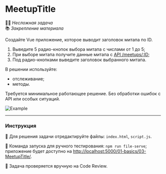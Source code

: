 # MeetupTitle

👶🏻 _Несложная задача_<br />
📚 _Закрепление материала_

<!--start_statement-->
Создайте Vue приложение, которое выводит заголовок митапа по ID.

1. Выведите 5 радио-кнопок выбора митапа с числами от 1 до 5;
2. При выборе митапа получите данные митапа с [API /meetups/:ID](https://course-vue.javascript.ru/api/#/Meetups/MeetupsController_findById);
3. Под радио-кнопками выведите заголовок выбранного митапа.

В решении используйте:
- отслеживание;
- методы.
  
Требуется минимальное работающее решение. Без обработки ошибок с API или особых ситуаций.

<img src="https://i.imgur.com/OIY65eg.gif" alt="Example">
<!--end_statement-->

---

### Инструкция

📝 Для решения задачи отредактируйте файлы: `index.html`, `script.js`.

🚀 Команда запуска для ручного тестирования: `npm run file-serve`;<br>
приложение будет доступно на [http://localhost:5000/01-basics/03-MeetupTitle/](http://localhost:5000/01-basics/03-MeetupTitle/).

💬 Задача проверяется вручную на Code Review.
